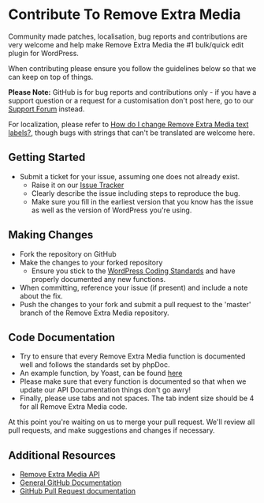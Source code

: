 # Contribute To Remove Extra Media

Community made patches, localisation, bug reports and contributions are very welcome and help make Remove Extra Media the #1 bulk/quick edit plugin for WordPress.

When contributing please ensure you follow the guidelines below so that we can keep on top of things.

__Please Note:__ GitHub is for bug reports and contributions only - if you have a support question or a request for a customisation don't post here, go to our [Support Forum](http://wordpress.org/support/plugin/remove-extra-media) instead.

For localization, please refer to [How do I change Remove Extra Media text labels?](https://aihrus.zendesk.com/entries/23691557-How-do-I-change-Testimonials-Widget-text-labels-), though bugs with strings that can't be translated are welcome here.

## Getting Started

* Submit a ticket for your issue, assuming one does not already exist.
  * Raise it on our [Issue Tracker](https://github.com/michael-cannon/remove-extra-media/issues)
  * Clearly describe the issue including steps to reproduce the bug.
  * Make sure you fill in the earliest version that you know has the issue as well as the version of WordPress you're using.

## Making Changes

* Fork the repository on GitHub
* Make the changes to your forked repository
  * Ensure you stick to the [WordPress Coding Standards](http://codex.wordpress.org/WordPress_Coding_Standards) and have properly documented any new functions.
* When committing, reference your issue (if present) and include a note about the fix.
* Push the changes to your fork and submit a pull request to the 'master' branch of the Remove Extra Media repository.

## Code Documentation

* Try to ensure that every Remove Extra Media function is documented well and follows the standards set by phpDoc.
* An example function, by Yoast, can be found [here](https://gist.github.com/jdevalk/5574677)
* Please make sure that every function is documented so that when we update our API Documentation things don't go awry!
* Finally, please use tabs and not spaces. The tab indent size should be 4 for all Remove Extra Media code.

At this point you're waiting on us to merge your pull request. We'll review all pull requests, and make suggestions and changes if necessary.

## Additional Resources
* [Remove Extra Media API](https://github.com/michael-cannon/remove-extra-media/blob/master/API.md)
* [General GitHub Documentation](http://help.github.com/)
* [GitHub Pull Request documentation](http://help.github.com/send-pull-requests/)

